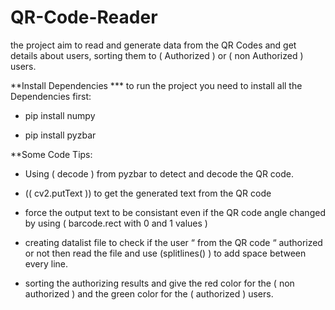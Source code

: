 # QR-Code-Reader
the project aim to read and generate data from the QR Codes and get details about users, sorting them to ( Authorized ) or ( non Authorized ) users.

**Install Dependencies
*** to run the project you need to install all the Dependencies first:

- pip install numpy

- pip install pyzbar


**Some Code Tips:

- Using ( decode ) from pyzbar to detect and decode the QR code.

- (( cv2.putText )) to get the generated text from the QR code 

- force the output text to be consistant even if the QR code angle  changed by using ( barcode.rect with 0 and 1 values )

- creating datalist file to check if the user “ from the QR code “ authorized or not then read the file and use (splitlines() ) to add space between every line.

- sorting the authorizing results and give the red color for the ( non authorized ) and the green color for the ( authorized ) users.





